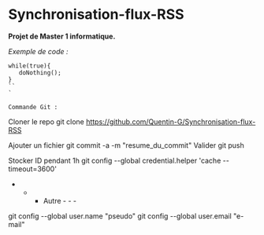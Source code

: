 Synchronisation-flux-RSS
========================

**Projet de Master 1 informatique.**

*Exemple de code :*
```
while(true){
   doNothing();
}
``
`

Commande Git :
```
Cloner le repo			git clone https://github.com/Quentin-G/Synchronisation-flux-RSS

Ajouter un fichier		git commit -a -m "resume_du_commit"
Valider				git push
	
Stocker ID pendant 1h		git config --global credential.helper 'cache --timeout=3600'

- - - Autre - - -
 
git config --global user.name "pseudo"
git config --global user.email "e-mail"

```

